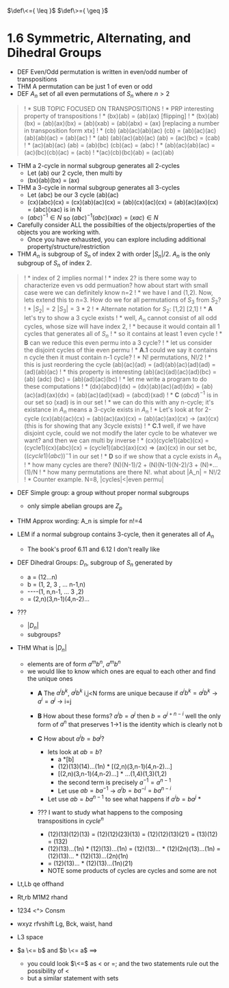$\def\<={ \leq }$
$\def\>={ \geq }$

# 1.6 Symmetric, Alternating, and Dihedral Groups

* DEF Even/Odd permutation is written in even/odd number of transpositions
* THM A permutation can be just 1 of even or odd
* DEF $A_n$ set of all even permutations of $S_n$ where $n>2$
>! * SUB TOPIC FOCUSED ON TRANSPOSITIONS
>! * PRP interesting property of transpositions
>!  * (bx)(ab) = (ab)(ax) [flipping]
>!  * (bx)(ab)(bx) = (ab)(ax)(bx) = (ab)(xab) = (ab)(abx) = (ax) [replacing a number in transposition form xtx]
>!  * (cb) (ab)(ac)(ab)(ac) (cb) = (ab)(ac)(ac)(ab)(ab)(ac) = (ab)(ac)
>!  * (ab) (ab)(ac)(ab)(ac) (ab) = (ac)(bc) = (cab)
>!  * (ac)(ab)(ac) (ab) = (ab)(bc) (cb)(ac) = (abc)
>!  * (ab)(ac)(ab)(ac) = (ac)(bc)(cb)(ac) = (acb)
>! *(ac)(cb)(bc)(ab) = (ac)(ab)
* THM a 2-cycle in normal subgroup generates all 2-cycles
  * Let (ab) our 2 cycle, then multi by
  * (bx)(ab)(bx) = (ax)
* THM a 3-cycle in normal subgroup generates all 3-cycles
  * Let (abc) be our 3 cycle (ab)(ac)
  * (cx)(abc)(cx) = (cx)(ab)(ac)(cx) = (ab)(cx)(ac)(cx) = (ab)(ac)(ax)(cx) = (abc)(xac) is in N
  * $(abc)^{-1} \in N$ so $(abc)^{-1} (abc)(xac) = (xac) \in N$
* Carefully consider ALL the possibilties of the objects/properties of the objects you are working with. 
  * Once you have exhausted, you can explore including additional property/structure/restriction
* THM $A_n$ is subgroup of $S_n$ of index 2 with order $|S_n|/2$. $A_n$ is the only subgroup of $S_n$ of index 2.
>!  * index of 2 implies normal 
>!  * index 2? is there some way to characterize even vs odd permuation? how about start with small case were we can definitely know n=2
>!    * we have I and (1,2). Now, lets extend this to n=3. How do we for all permutations of $S_3$ from $S_2$?
>!    * $|S_2|=2$ $|S_3|=3*2$
>!    * Alternate notation for $S_2$: [1,2] [2,1]
>!  * __A__ let's try to show a 3 cycle exists
>!    * well, $A_n$ cannot consist of all odd cycles, whose size will have index 2, 
>!      * because it would contain all 1 cycles that generates all of $S_n$
>!      * so it contains at least 1 even cycle
>!      * __B__ can we reduce this even permu into a 3 cycle?
>!        * let us consider the disjoint cycles of thie even permu
>!    * __A.1__ could we say it contains n cycle then it must contain n-1 cycle?
>!      * N! permutations, N!/2
>!      * this is just reordering the cycle (ab)(ac)(ad) = (ad)(ab)(ac)(ad)(ad) = (ad)(ab)(ac)
>!      * this property is interesting (ab)(ac)(ad)(ac)(ad)(bc) = (ab) (adc) (bc) = (ab)(ad)(ac)(bc)
>!        * let me write a program to do these computations
>!      * (dx)(abcd)(dx) = (dx)(ab)(ac)(ad)(dx) = (ab)(ac)(ad)(ax)(dx) = (ab)(ac)(ad)(xad) = (abcd)(xad)
>!      * __C__ $(abcd)^{-1}$ is in our set so (xad) is in our set
>!        * we can do this with any n-cycle; it's existance in $A_n$ means a 3-cycle exists in $A_n$
>!        * Let's look at for 2-cycle (cx)(ab)(ac)(cx) = (ab)(ac)(ax)(cx) = (ab)(ac)(ax)(cx) -> (ax)(cx) (this is for showing that any 3cycle exists)
>!      * __C.1__ well, if we have disjoint cycle, could we not modify the later cycle to be whatever we want? and then we can multi by inverse
>!        * (cx)(cycle1)(abc)(cx)  = (cycle1)(cx)(abc)(cx) = (cycle1)(abc)(ax)(cx) => (ax)(cx) in our set bc, $((cycle1)(abc))^-1$ in our set
>!      * __D__ so if we show that a cycle exists in $A_n$
>!        * how many cycles are there? (N)(N-1)/2 + (N)(N-1)(N-2)/3 + (N)*...(1)/N
>!        * how many permutations are there N!. what about |A_n| = N!/2
>!        * Counter example. N=8, |cycles|<|even permu|
* DEF Simple group: a group without proper normal subgroups
  * only simple abelian groups are $Z_p$
* THM Approx wording: A_n is simple for n!=4
* LEM if a normal subgroup contains 3-cycle, then it generates all of $A_n$
  * The book's proof 6.11 and 6.12 I don't really like
* DEF Dihedral Groups: $D_n$, subgroup of $S_n$ generated by
  * a = (12...n)
  * b = (1, 2, 3 , ... n-1,n) 
  * ----(1, n,n-1, ...  3 ,2)
  * = (2,n)(3,n-1)(4,n-2)...
* ???
  * $|D_n|$
  * subgroups?
* THM What is $|D_n|$ 
  * elements are of form $a^m b^n$, $a^m b^n$
  * we would like to know which ones are equal to each other and find the unique ones
    * __A__ The $a^i b^k$, $a^j b^k$ i,j<N forms are unique because if $a^i b^k = a^j b^k$ -> $a^i=a^j$ -> i=j
    * __B__ How about these forms? $a^i b = a^j$ then $b = a^{j+n-i}$ well the only form of $a^n$ that preserves 1->1 is the identity which is clearly not b
    * __C__ How about $a^i b = b a^j$?
      * lets look at $ab = b?$
        * a *[b]
        * (12)(13)(14)...(1n) * [(2,n)(3,n-1)(4,n-2)...]
        * [(2,n)(3,n-1)(4,n-2)...] * ...(1,4)(1,3)(1,2)
        * the second term is precisely $a^{-1} = a^{n-1}$
        * Let use $ab = ba^{-1}$  -> $a^i b = b a^{-i} = b a^{n-i}$
      * Let use $ab = ba^{n-1}$ to see what happens if $a^i b = b a^j$
        * 

    * ??? I want to study what happens to the composing transpositions in $cycle^n$
      * (12)(13)(12)(13) = (12)(12)(23)(13) = (12)(12)(13)(21) = (13)(12) = (132)
      * (12)(13)...(1n) * (12)(13)...(1n) = (12)(13)... * (12)(2n)(13)...(1n) = (12)(13)... * (12)(13)...(2n)(1n)
      * = (12)(13)... * (12)(13)...(1n)(21)
      * NOTE some products of cycles are cycles and some are not

* Lt,Lb qe offhand
* Rt,rb M1M2 rhand
* 1234 <^> Consm
* wxyz rfvshift Lg, Bck, waist, hand
* L3   space



* $a \<= b$ and $b \<= a$ $\implies$
  * you could look $\<=$ as $<$ or $=$; and the two statements rule out the possibility of $<$
  * but a similar statement with sets
